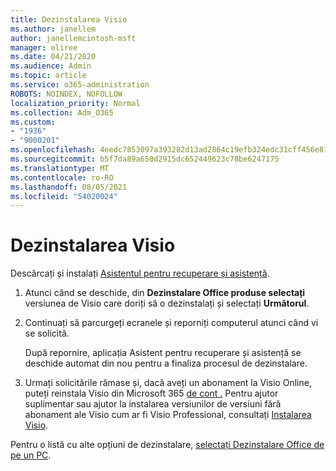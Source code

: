 ```yaml
---
title: Dezinstalarea Visio
ms.author: janellem
author: janellemcintosh-msft
manager: eliree
ms.date: 04/21/2020
ms.audience: Admin
ms.topic: article
ms.service: o365-administration
ROBOTS: NOINDEX, NOFOLLOW
localization_priority: Normal
ms.collection: Adm_O365
ms.custom:
- "1936"
- "9000201"
ms.openlocfilehash: 4eedc7853097a393282d13ad2864c19efb324edc31cff456e815180133dd30f1
ms.sourcegitcommit: b5f7da89a650d2915dc652449623c78be6247175
ms.translationtype: MT
ms.contentlocale: ro-RO
ms.lasthandoff: 08/05/2021
ms.locfileid: "54020024"
---
```

# <a name="uninstall-visio"></a>Dezinstalarea Visio

Descărcați și instalați [Asistentul pentru recuperare și asistență](https://aka.ms/SARA-OfficeUninstall-Alchemy).
  
1. Atunci când se deschide, din **Dezinstalare Office produse selectați** versiunea de Visio care doriți să o dezinstalați și selectați **Următorul**. 
    
2. Continuați să parcurgeți ecranele și reporniți computerul atunci când vi se solicită.
    
    După repornire, aplicația Asistent pentru recuperare și asistență se deschide automat din nou pentru a finaliza procesul de dezinstalare.
    
3. Urmați solicitările rămase și, dacă aveți un abonament la Visio Online, puteți reinstala Visio din Microsoft 365 [de cont .](https://portal.office.com/account#installs) Pentru ajutor suplimentar sau ajutor la instalarea versiunilor de versiuni fără abonament ale Visio cum ar fi Visio Professional, consultați [Instalarea Visio](https://support.office.com/article/f98f21e3-aa02-4827-9167-ddab5b025710?wt.mc_id=OfficeAdm_ClientDIA_Alchemy1936). 
    
Pentru o listă cu alte opțiuni de dezinstalare, [selectați Dezinstalare Office de pe un PC](https://support.office.com/article/9dd49b83-264a-477a-8fcc-2fdf5dbf61d8?wt.mc_id=OfficeAdm_ClientDIA_Alchemy1936).